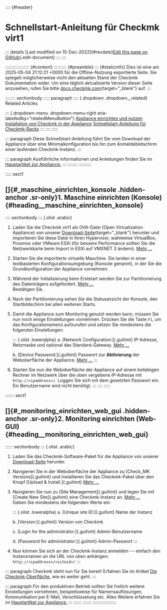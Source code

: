 :::: {#header}
# Schnellstart-Anleitung für Checkmk virt1

::: details
[Last modified on 15-Dec-2022]{#revdate}[Edit this page on
GitHub](https://github.com/Checkmk/checkmk-docs/edit/2.3.0/src/onprem/de/appliance_virt1_quick_start.asciidoc){.edit-document}
:::
::::

::::::::::::::::::: {#content}
:::::::::: {#preamble}
::: {#staticinfo}
Dies ist eine am 2025-05-04 21:12:21 +0000 für die Offline-Nutzung
exportierte Seite. Sie spiegelt möglicherweise nicht den aktuellen Stand
der Checkmk Dokumentation wider. Um eine täglich aktualisierte Version
dieser Seite anzusehen, rufen Sie bitte
[docs.checkmk.com](https://docs.checkmk.com/){target="_blank"} auf.
:::

:::::::: sectionbody
::::: paragraph
:::: {.dropdown .dropdown__related}
Related Articles

::: {.dropdown-menu .dropdown-menu-right aria-labelledby="relatedMenuButton"}
[Appliance einrichten und nutzen](appliance_usage.html) [Installation
von Checkmk in der Appliance](install_appliance_cmk.html)
[Schnellstart-Anleitung für
Checkmk-Racks](appliance_rack1_quick_start.html)
:::
::::
:::::

::: paragraph
Diese Schnellstart-Anleitung führt Sie vom Download der Appliance über
eine Minimalkonfiguration bis hin zum Anmeldebildschirm einer laufenden
Checkmk-Instanz.
:::

::: paragraph
Ausführliche Informationen und Anleitungen finden Sie im [Hauptartikel
zur Appliance.](appliance_usage.html)
:::
::::::::
::::::::::

::::: sect1
## []{#_maschine_einrichten_konsole .hidden-anchor .sr-only}1. Maschine einrichten (Konsole) {#heading__maschine_einrichten_konsole}

:::: sectionbody
::: {.olist .arabic}
1.  Laden Sie die Checkmk virt1 als OVA-Datei (Open Virtualization
    Appliance) von unserer
    [Download-Seite](https://checkmk.com/de/download){target="_blank"}
    herunter und importieren Sie diese Datei in Ihren Hypervisor,
    wahlweise VirtualBox, Proxmox oder VMware ESXi (für bessere
    Performance sollten Sie die Netzwerkkarte beim Import in ESXi auf
    VMXNET 3 ändern). [Mehr ...​](appliance_install_virt1.html)

2.  Starten Sie die importierte virtuelle Maschine. Sie landen in einer
    textbasierten Konfigurationsumgebung (Konsole genannt), in der Sie
    die Grundkonfiguration der Appliance vornehmen.

3.  Während der Initialisierung beim Erststart werden Sie zur
    Partitionierung des Datenträgers aufgefordert. [Mehr
    ...​](appliance_usage.html#init_start)\
    Bestätigen Sie.

4.  Nach der Partitionierung sehen Sie die Statusansicht der Konsole,
    den Startbildschirm bei allen weiteren Starts.

5.  Damit die Appliance zum Monitoring genutzt werden kann, müssen Sie
    nun noch einige Einstellungen vornehmen. Drücken Sie die Taste `F1`,
    um das Konfigurationsmenü aufzurufen und setzen Sie mindestens die
    folgenden Einstellungen:

    ::: {.olist .loweralpha}
    a.  [Network Configuration:]{.guihint} IP-Adresse, Netzmaske und
        optional das Standard-Gateway. [Mehr
        ...​](appliance_usage.html#network_config)

    b.  [Device Password:]{.guihint} Passwort zur **Aktivierung** der
        Weboberfläche der Appliance. [Mehr
        ...​](appliance_usage.html#network_access)
    :::

6.  Starten Sie nun die Weboberfläche der Appliance auf einem beliebigen
    Rechner im Netzwerk über die oben vergebene IP-Adresse mit
    `http://<ipaddress>/`. Loggen Sie sich mit dem gesetzten Passwort
    ein. Ein Benutzername wird nicht benötigt.
:::
::::
:::::

::::::: sect1
## []{#_monitoring_einrichten_web_gui .hidden-anchor .sr-only}2. Monitoring einrichten (Web-GUI) {#heading__monitoring_einrichten_web_gui}

:::::: sectionbody
::: {.olist .arabic}
1.  Laden Sie das Checkmk-Software-Paket für die Appliance von unserer
    [Download-Seite](https://checkmk.com/de/download) herunter.

2.  Navigieren Sie in der Weboberfläche der Appliance zu [Check_MK
    Versions]{.guihint} und installieren Sie das Checkmk-Paket über den
    Knopf [Upload & Install.]{.guihint} [Mehr
    ...​](appliance_usage.html#manage_cmk)

3.  Navigieren Sie nun zu [Site Management]{.guihint} und legen Sie mit
    [Create New Site]{.guihint} eine Checkmk-Instanz an. [Mehr
    ...​](appliance_usage.html#create_site)\
    Geben Sie mindestens die folgenden Werte ein:

    ::: {.olist .loweralpha}
    a.  [Unique site ID:]{.guihint} Name der Instanz

    b.  [Version:]{.guihint} Version von Checkmk

    c.  [Login for the administrator:]{.guihint} Admin-Benutzername

    d.  [Password for administrator:]{.guihint} Admin-Passwort
    :::

4.  Nun können Sie sich an der Checkmk-Instanz anmelden --- einfach den
    Instanznamen an die URL von oben anhängen:
    `http://<ipaddress>/<siteid>/`
:::

::: paragraph
Checkmk steht nun für Sie bereit! Erfahren Sie im Artikel [Die
Checkmk-Oberfläche,](intro_gui.html) wie es weiter geht.
:::

::: paragraph
Für den produktiven Betrieb sollten Sie freilich weitere Einstellungen
vornehmen, beispielsweise für Namensauflösungen, Kommunikation per
E-Mail, Verschlüsselung etc. Alles Weitere erfahren Sie im [Hauptartikel
zur Appliance.](appliance_usage.html)
:::
::::::
:::::::
:::::::::::::::::::
